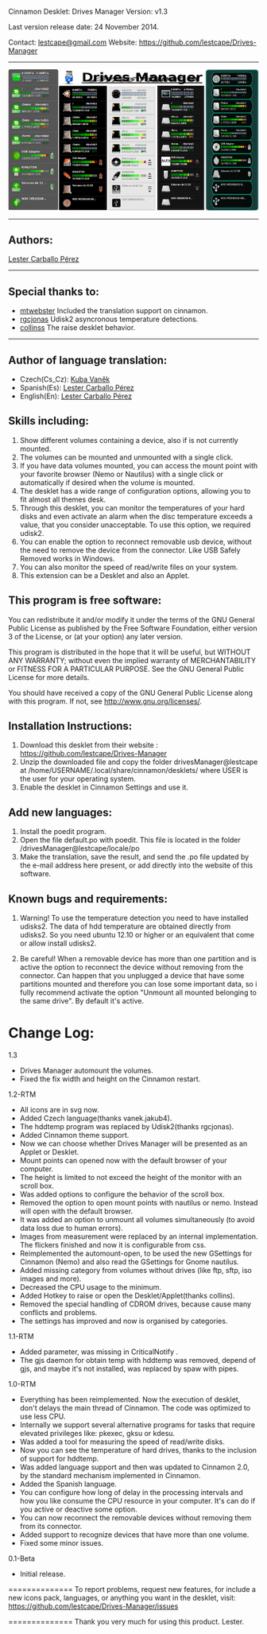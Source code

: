 Cinnamon Desklet: Drives Manager Version: v1.3

Last version release date: 24 November 2014.

Contact: lestcape@gmail.com  Website: https://github.com/lestcape/Drives-Manager
***

![Alt text](/drivesManager@lestcape/Capture.png)

--------------
Authors:
--------------
   [Lester Carballo Pérez](https://github.com/lestcape)

--------------
Special thanks to:
--------------
 - [mtwebster](https://github.com/mtwebster) Included the translation support on cinnamon.
 - [rgcjonas](https://github.com/rgcjonas) Udisk2 asyncronous temperature detections.
 - [collinss](https://github.com/collinss) The raise desklet behavior.

--------------
Author of language translation:
--------------
 - Czech(Cs_Cz):     [Kuba Vaněk](vanek.jakub4@seznam.cz)
 - Spanish(Es):      [Lester Carballo Pérez](lestcape@gmail.com)
 - English(En):      [Lester Carballo Pérez](lestcape@gmail.com)

Skills including:
--------------
1. Show different volumes containing a device, also if is not currently mounted.
2. The volumes can be mounted and unmounted with a single click.
3. If you have data volumes mounted, you can access the mount point with your favorite browser (Nemo or Nautilus) with a single click or automatically if desired when the volume is mounted.
4. The desklet has a wide range of configuration options, allowing you to fit almost all themes desk.
5. Through this desklet, you can monitor the temperatures of your hard disks and even activate an alarm when the disc temperature exceeds a value, that you consider unacceptable. To use this option, we required udisk2.
6. You can enable the option to reconnect removable usb device, without the need to remove the device from the connector. Like USB Safely Removed works in Windows.
7. You can also monitor the speed of read/write files on your system.
8. This extension can be a Desklet and also an Applet.

This program is free software:
--------------
You can redistribute it and/or modify it under the terms of the GNU General Public License as published by the Free Software Foundation, either version 3 of the License, or (at your option) any later version.

This program is distributed in the hope that it will be useful, but WITHOUT ANY WARRANTY; without even the implied warranty of MERCHANTABILITY or FITNESS FOR A PARTICULAR PURPOSE. See the GNU General Public License for more details.

You should have received a copy of the GNU General Public License along with this program. If not, see http://www.gnu.org/licenses/.


Installation Instructions:
--------------
1. Download this desklet from their website : https://github.com/lestcape/Drives-Manager
2. Unzip the downloaded file and copy the folder drivesManager@lestcape at /home/USERNAME/.local/share/cinnamon/desklets/ where USER is the user for your operating system.
3. Enable the desklet in Cinnamon Settings and use it.


Add new languages:
--------------
1. Install the poedit program.
2. Open the file default.po with poedit. This file is located in the folder /drivesManager@lestcape/locale/po
3. Make the translation, save the result, and send the .po file updated by the e-mail address here present, or add directly into the website of this software.

Known bugs and requirements:
--------------
1. Warning! To use the temperature detection you need to have installed udisks2. The data of hdd temperature are obtained directly from udisks2. So you need ubuntu 12.10 or higher or an equivalent that come or allow install udisks2.

2. Be careful! When a removable device has more than one partition and is active the option to reconnect the device without removing from the connector. Can happen that you unplugged a device that have some partitions mounted and therefore you can lose some important data, so i fully recommend activate the option "Unmount all mounted belonging to the same drive". By default it's active.

Change Log:
==============
1.3
  - Drives Manager automount the volumes.
  - Fixed the fix width and height on the Cinnamon restart.

1.2-RTM
  - All icons are in svg now.
  - Added Czech language(thanks vanek.jakub4).
  - The hddtemp program was replaced by Udisk2(thanks rgcjonas).
  - Added Cinnamon theme support.
  - Now we can choose whether Drives Manager will be presented as an Applet or Desklet.
  - Mount points can opened now with the default browser of your computer.
  - The height is limited to not exceed the height of the monitor with an scroll box.
  - Was added options to configure the behavior of the scroll box.
  - Removed the option to open mount points with nautilus or nemo. Instead will open with the default browser.
  - It was added an option to unmount all volumes simultaneously (to avoid data loss due to human errors).
  - Images from measurement were replaced by an internal implementation. The flickers finished and now it is configurable from css.
  - Reimplemented the automount-open, to be used the new GSettings for Cinnamon (Nemo) and also read the GSettings for Gnome nautilus.
  - Added missing category from volumes without drives (like ftp, sftp, iso images and more).
  - Decreased the CPU usage to the minimum.
  - Added Hotkey to raise or open the Desklet/Applet(thanks collins).
  - Removed the special handling of CDROM drives, because cause many conflicts and problems.
  - The settings has improved and now is organised by categories.

1.1-RTM
  - Added parameter, was missing in CriticalNotify .
  - The gjs daemon for obtain temp with hddtemp was removed, depend of gjs, and maybe it's not installed, was replaced by spaw with pipes.

1.0-RTM
  - Everything has been reimplemented. Now the execution of desklet, don't delays the main thread of Cinnamon. The code was optimized to use less CPU.
  - Internally we support several alternative programs for tasks that require elevated privileges like: pkexec, gksu or kdesu.
  - Was added a tool for measuring the speed of read/write disks.
  - Now you can see the temperature of hard drives, thanks to the inclusion of support for hddtemp.
  - Was added language support and then was updated to Cinnamon 2.0, by the standard mechanism implemented in Cinnamon.
  - Added the Spanish language.
  - You can configure how long of delay in the processing intervals and how you like consume the CPU resource in your computer. It's can do if you active or deactive some option.
  - You can now reconnect the removable devices without removing them from its connector.
  - Added support to recognize devices that have more than one volume.
  - Fixed some minor issues.

0.1-Beta
   - Initial release.

==============
To report problems, request new features, for include a new icons pack​​, languages, or anything you want in the desklet, visit:
https://github.com/lestcape/Drives-Manager/issues

==============
Thank you very much for using this product.
Lester.

